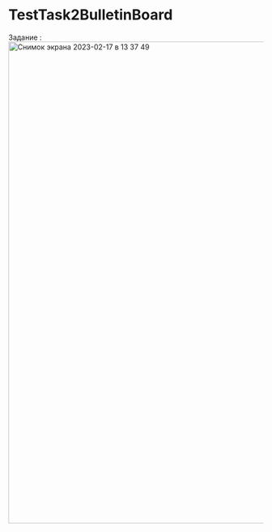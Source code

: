 # TestTask2BulletinBoard
Задание :
<img width="952" alt="Снимок экрана 2023-02-17 в 13 37 49" src="https://user-images.githubusercontent.com/99833219/219621345-5b9541c0-3366-4547-ba0c-6116b7c675c6.png">


